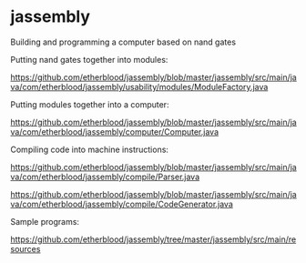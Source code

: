 # jassembly
Building and programming a computer based on nand gates


Putting nand gates together into modules:

https://github.com/etherblood/jassembly/blob/master/jassembly/src/main/java/com/etherblood/jassembly/usability/modules/ModuleFactory.java


Putting modules together into a computer:

https://github.com/etherblood/jassembly/blob/master/jassembly/src/main/java/com/etherblood/jassembly/computer/Computer.java


Compiling code into machine instructions:

https://github.com/etherblood/jassembly/blob/master/jassembly/src/main/java/com/etherblood/jassembly/compile/Parser.java

https://github.com/etherblood/jassembly/blob/master/jassembly/src/main/java/com/etherblood/jassembly/compile/CodeGenerator.java


Sample programs:

https://github.com/etherblood/jassembly/tree/master/jassembly/src/main/resources
